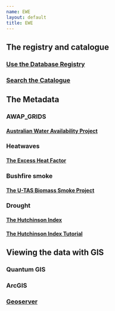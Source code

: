 ```yaml
---
name: EWE
layout: default
title: EWE
---
```


## The registry and catalogue
### [Use the Database Registry](http://115.146.93.225:8080/apex/f?p=102)
### [Search the Catalogue](http://115.146.93.108:8181/ddiindex)

## The Metadata 
### AWAP_GRIDS
#### [Australian Water Availability Project](/metadata/AWAP_GRIDS.html)

### Heatwaves
#### [The Excess Heat Factor](https://github.com/swish-climate-impact-assessment/ExcessHeatIndices)

### Bushfire smoke
#### [The U-TAS Biomass Smoke Project](http://ivanhanigan.github.com/bio_validated_bushfire_events)

### Drought
#### [The Hutchinson Index](https://github.com/ivanhanigan/HutchinsonDroughtIndex)
#### [The Hutchinson Index Tutorial](/EWE/HutchinsonDroughtIndex/HutchinsonDroughtIndex.html)

## Viewing the data with GIS
### Quantum GIS
### ArcGIS 
### [Geoserver](http://115.146.94.209:8181/geoserver)
